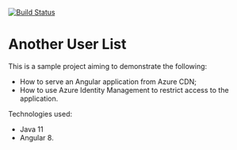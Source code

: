 [![Build Status](https://travis-ci.com/alexandernikiforov/user-list.svg?branch=master)](https://travis-ci.com/alexandernikiforov/user-list)
# Another User List
This is a sample project aiming to demonstrate the following:
* How to serve an Angular application from Azure CDN;
* How to use Azure Identity Management to restrict access to the application.

Technologies used:
* Java 11
* Angular 8.
